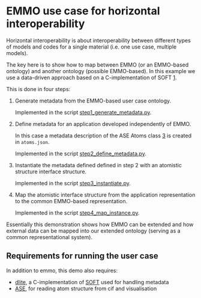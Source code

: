 EMMO use case for horizontal interoperability
=============================================
Horizontal interoperability is about interoperability between
different types of models and codes for a single material (i.e. one
use case, multiple models).

The key here is to show how to map between EMMO (or an EMMO-based
ontology) and another ontology (possible EMMO-based).  In this example
we use a data-driven approach based on a C-implementation of SOFT [1][2].

This is done in four steps:

  1. Generate metadata from the EMMO-based user case ontology.

     Implemented in the script
     [step1_generate_metadata.py](step1_generate_metadata.py).

  2. Define metadata for an application developed independently of EMMO.

     In this case a metadata description of the ASE Atoms class [3] is
     created in `atoms.json`.

     Implemented in the script
     [step2_define_metadata.py](step2_define_metadata.py).

  3. Instantiate the metadata defined defined in step 2 with an
     atomistic structure interface structure.

     Implemented in the script
     [step3_instantiate.py](step3_instantiate.py).

  4. Map the atomistic interface structure from the application
     representation to the common EMMO-based representation.

     Implemented in the script
     [step4_map_instance.py](step4_map_instance.py).

Essentially this demonstration shows how EMMO can be extended and how
external data can be mapped into our extended ontology (serving as a
common representational system).



Requirements for running the user case
--------------------------------------
In addition to emmo, this demo also requires:
  - [dlite][1], a C-implementation of [SOFT][2] used for handling metadata
  - [ASE][3], for reading atom structure from cif and visualisation



[1]: https://github.com/jesper-friis/DLite
[2]: https://github.com/NanoSim/SOFT5
[3]: https://wiki.fysik.dtu.dk/ase/
